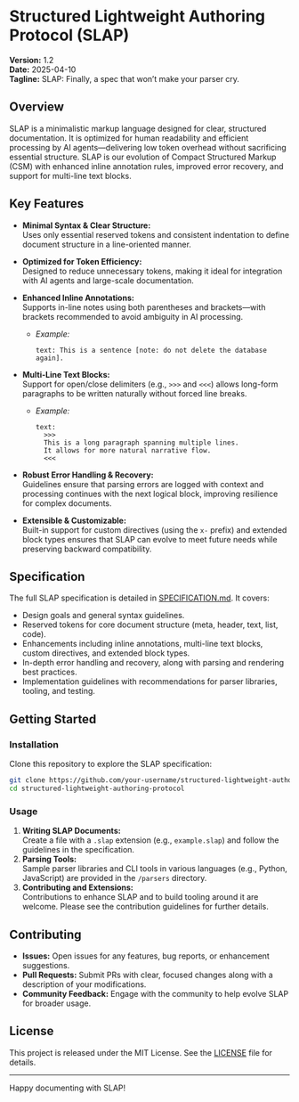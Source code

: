 # Structured Lightweight Authoring Protocol (SLAP)

**Version:** 1.2  
**Date:** 2025-04-10  
**Tagline:** SLAP: Finally, a spec that won’t make your parser cry.

## Overview

SLAP is a minimalistic markup language designed for clear, structured documentation. It is optimized for human readability and efficient processing by AI agents—delivering low token overhead without sacrificing essential structure. SLAP is our evolution of Compact Structured Markup (CSM) with enhanced inline annotation rules, improved error recovery, and support for multi-line text blocks.

## Key Features

- **Minimal Syntax & Clear Structure:**  
  Uses only essential reserved tokens and consistent indentation to define document structure in a line-oriented manner.

- **Optimized for Token Efficiency:**  
  Designed to reduce unnecessary tokens, making it ideal for integration with AI agents and large-scale documentation.

- **Enhanced Inline Annotations:**  
  Supports in-line notes using both parentheses and brackets—with brackets recommended to avoid ambiguity in AI processing.
  - *Example:*  
    ```
    text: This is a sentence [note: do not delete the database again].
    ```

- **Multi-Line Text Blocks:**  
  Support for open/close delimiters (e.g., `>>>` and `<<<`) allows long-form paragraphs to be written naturally without forced line breaks.
  - *Example:*
    ```
    text:
      >>>
      This is a long paragraph spanning multiple lines.
      It allows for more natural narrative flow.
      <<<
    ```

- **Robust Error Handling & Recovery:**  
  Guidelines ensure that parsing errors are logged with context and processing continues with the next logical block, improving resilience for complex documents.

- **Extensible & Customizable:**  
  Built-in support for custom directives (using the `x-` prefix) and extended block types ensures that SLAP can evolve to meet future needs while preserving backward compatibility.

## Specification

The full SLAP specification is detailed in [SPECIFICATION.md](SPECIFICATION.md). It covers:

- Design goals and general syntax guidelines.
- Reserved tokens for core document structure (meta, header, text, list, code).
- Enhancements including inline annotations, multi-line text blocks, custom directives, and extended block types.
- In-depth error handling and recovery, along with parsing and rendering best practices.
- Implementation guidelines with recommendations for parser libraries, tooling, and testing.

## Getting Started

### Installation

Clone this repository to explore the SLAP specification:

```bash
git clone https://github.com/your-username/structured-lightweight-authoring-protocol.git
cd structured-lightweight-authoring-protocol
```

### Usage

1. **Writing SLAP Documents:**  
   Create a file with a `.slap` extension (e.g., `example.slap`) and follow the guidelines in the specification.
2. **Parsing Tools:**  
   Sample parser libraries and CLI tools in various languages (e.g., Python, JavaScript) are provided in the `/parsers` directory.
3. **Contributing and Extensions:**  
   Contributions to enhance SLAP and to build tooling around it are welcome. Please see the contribution guidelines for further details.

## Contributing

- **Issues:** Open issues for any features, bug reports, or enhancement suggestions.
- **Pull Requests:** Submit PRs with clear, focused changes along with a description of your modifications.
- **Community Feedback:** Engage with the community to help evolve SLAP for broader usage.

## License

This project is released under the MIT License. See the [LICENSE](LICENSE) file for details.

---

Happy documenting with SLAP!
